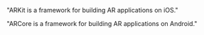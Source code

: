"ARKit is a framework for building AR applications on iOS."

"ARCore is a framework for building AR applications on Android."